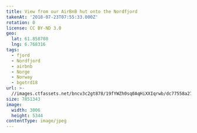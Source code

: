 ```yaml
---
title: View from our AirBnB hut onto the Nordfjord
takenAt: '2018-07-23T07:55:33.000Z'
rotation: 0
license: CC BY-ND 3.0
geo:
  lat: 61.858708
  lng: 6.768316
tags:
  - fjord
  - Nordfjord
  - airbnb
  - Norge
  - Norway
  - bgotrd18
url: >-
  //images.ctfassets.net/bncv3c2gt878/19fYWZh0sq0AqHiXXIqrwb/dc77558a278e8ef4b98c52a94e27a5e3/view-from-our-airbnb-hut-onto-the-nordfjord_43811269142_o
size: 7851343
image:
  width: 3006
  height: 5344
contentType: image/jpeg
---
```


